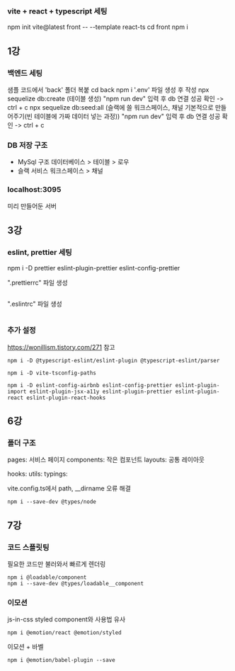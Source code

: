 ### vite + react + typescript 세팅

npm init vite@latest front -- --template react-ts
cd front
npm i

## 1강

### 백엔드 세팅

샘플 코드에서 'back' 폴더 복붙
cd back
npm i
'.env' 파일 생성 후 작성
npx sequelize db:create (테이블 생성)
"npm run dev" 입력 후 db 연결 성공 확인 -> ctrl + c
npx sequelize db:seed:all (슬랙에 쓸 워크스페이스, 채널 기본적으로 만들어주기(빈 테이블에 가짜 데이터 넣는 과정))
"npm run dev" 입력 후 db 연결 성공 확인 -> ctrl + c

### DB 저장 구조

- MySql 구조
  데이터베이스 > 테이블 > 로우
- 슬랙 서비스
  워크스페이스 > 채널

### localhost:3095

미리 만들어둔 서버

## 3강

### eslint, prettier 세팅

npm i -D prettier eslint-plugin-prettier eslint-config-prettier

".prettierrc" 파일 생성

```json

```

".eslintrc" 파일 생성

```json

```

### 추가 설정

https://wonillism.tistory.com/271 참고

```
npm i -D @typescript-eslint/eslint-plugin @typescript-eslint/parser

npm i -D vite-tsconfig-paths

npm i -D eslint-config-airbnb eslint-config-prettier eslint-plugin-import eslint-plugin-jsx-a11y eslint-plugin-prettier eslint-plugin-react eslint-plugin-react-hooks
```

## 6강

### 폴더 구조

pages: 서비스 페이지
components: 작은 컴포넌트
layouts: 공통 레이아웃

hooks:
utils:
typings:

vite.config.ts에서 path, \_\_dirname 오류 해결

```
npm i --save-dev @types/node
```

## 7강

### 코드 스플릿팅

필요한 코드만 불러와서 빠르게 렌더링

```
npm i @loadable/component
npm i --save-dev @types/loadable__component
```


### 이모션
js-in-css
styled component와 사용법 유사
```
npm i @emotion/react @emotion/styled
``` 

이모션 + 바벨
```
npm i @emotion/babel-plugin --save
```